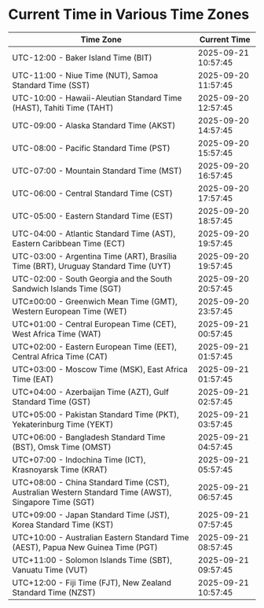 # Current Time in Various Time Zones

| Time Zone | Current Time |
|-----------|--------------|
| UTC-12:00 - Baker Island Time (BIT) | 2025-09-21 10:57:45 |
| UTC-11:00 - Niue Time (NUT), Samoa Standard Time (SST) | 2025-09-20 11:57:45 |
| UTC-10:00 - Hawaii-Aleutian Standard Time (HAST), Tahiti Time (TAHT) | 2025-09-20 12:57:45 |
| UTC-09:00 - Alaska Standard Time (AKST) | 2025-09-20 14:57:45 |
| UTC-08:00 - Pacific Standard Time (PST) | 2025-09-20 15:57:45 |
| UTC-07:00 - Mountain Standard Time (MST) | 2025-09-20 16:57:45 |
| UTC-06:00 - Central Standard Time (CST) | 2025-09-20 17:57:45 |
| UTC-05:00 - Eastern Standard Time (EST) | 2025-09-20 18:57:45 |
| UTC-04:00 - Atlantic Standard Time (AST), Eastern Caribbean Time (ECT) | 2025-09-20 19:57:45 |
| UTC-03:00 - Argentina Time (ART), Brasília Time (BRT), Uruguay Standard Time (UYT) | 2025-09-20 19:57:45 |
| UTC-02:00 - South Georgia and the South Sandwich Islands Time (SGT) | 2025-09-20 20:57:45 |
| UTC±00:00 - Greenwich Mean Time (GMT), Western European Time (WET) | 2025-09-20 23:57:45 |
| UTC+01:00 - Central European Time (CET), West Africa Time (WAT) | 2025-09-21 00:57:45 |
| UTC+02:00 - Eastern European Time (EET), Central Africa Time (CAT) | 2025-09-21 01:57:45 |
| UTC+03:00 - Moscow Time (MSK), East Africa Time (EAT) | 2025-09-21 01:57:45 |
| UTC+04:00 - Azerbaijan Time (AZT), Gulf Standard Time (GST) | 2025-09-21 02:57:45 |
| UTC+05:00 - Pakistan Standard Time (PKT), Yekaterinburg Time (YEKT) | 2025-09-21 03:57:45 |
| UTC+06:00 - Bangladesh Standard Time (BST), Omsk Time (OMST) | 2025-09-21 04:57:45 |
| UTC+07:00 - Indochina Time (ICT), Krasnoyarsk Time (KRAT) | 2025-09-21 05:57:45 |
| UTC+08:00 - China Standard Time (CST), Australian Western Standard Time (AWST), Singapore Time (SGT) | 2025-09-21 06:57:45 |
| UTC+09:00 - Japan Standard Time (JST), Korea Standard Time (KST) | 2025-09-21 07:57:45 |
| UTC+10:00 - Australian Eastern Standard Time (AEST), Papua New Guinea Time (PGT) | 2025-09-21 08:57:45 |
| UTC+11:00 - Solomon Islands Time (SBT), Vanuatu Time (VUT) | 2025-09-21 09:57:45 |
| UTC+12:00 - Fiji Time (FJT), New Zealand Standard Time (NZST) | 2025-09-21 10:57:45 |
